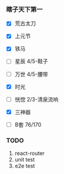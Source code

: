 ### 瞎子天下第一
- [x] 荒古太刀
- [x] 上元节
- [x] 铁马
- [ ] 星辰 4/5-鞋子
- [ ] 万世 4/5-腰带
- [x] 时光
- [ ] 恍惚 2/3-清泉流响
- [x] 三神器
- [ ] B套 76/170


### TODO
1. react-router
2. unit test
3. e2e test
